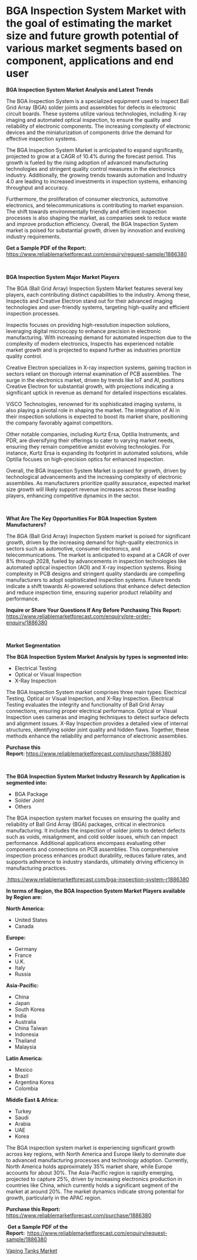 <p><h1>BGA Inspection System Market with the goal of estimating the market size and future growth potential of various market segments based on component, applications and end user</h1></p><p><strong>BGA Inspection System Market Analysis and Latest Trends</strong></p>
<p><p>The BGA Inspection System is a specialized equipment used to inspect Ball Grid Array (BGA) solder joints and assemblies for defects in electronic circuit boards. These systems utilize various technologies, including X-ray imaging and automated optical inspection, to ensure the quality and reliability of electronic components. The increasing complexity of electronic devices and the miniaturization of components drive the demand for effective inspection systems.</p><p>The BGA Inspection System Market is anticipated to expand significantly, projected to grow at a CAGR of 10.4% during the forecast period. This growth is fueled by the rising adoption of advanced manufacturing technologies and stringent quality control measures in the electronics industry. Additionally, the growing trends towards automation and Industry 4.0 are leading to increased investments in inspection systems, enhancing throughput and accuracy.</p><p>Furthermore, the proliferation of consumer electronics, automotive electronics, and telecommunications is contributing to market expansion. The shift towards environmentally friendly and efficient inspection processes is also shaping the market, as companies seek to reduce waste and improve production efficiency. Overall, the BGA Inspection System market is poised for substantial growth, driven by innovation and evolving industry requirements.</p></p>
<p><strong>Get a Sample PDF of the Report:&nbsp;</strong> <a href="https://www.reliablemarketforecast.com/enquiry/request-sample/1886380?utm_campaign=2745&utm_medium=2&utm_source=Github&utm_content=ia&utm_term=28022025&utm_id=bga-inspection-system">https://www.reliablemarketforecast.com/enquiry/request-sample/1886380</a></p>
<p>&nbsp;</p>
<p><strong>BGA Inspection System Major Market Players</strong></p>
<p><p>The BGA (Ball Grid Array) Inspection System Market features several key players, each contributing distinct capabilities to the industry. Among these, Inspectis and Creative Electron stand out for their advanced imaging technologies and user-friendly systems, targeting high-quality and efficient inspection processes.</p><p>Inspectis focuses on providing high-resolution inspection solutions, leveraging digital microscopy to enhance precision in electronic manufacturing. With increasing demand for automated inspection due to the complexity of modern electronics, Inspectis has experienced notable market growth and is projected to expand further as industries prioritize quality control.</p><p>Creative Electron specializes in X-ray inspection systems, gaining traction in sectors reliant on thorough internal examination of PCB assemblies. The surge in the electronics market, driven by trends like IoT and AI, positions Creative Electron for substantial growth, with projections indicating a significant uptick in revenue as demand for detailed inspections escalates.</p><p>ViSCO Technologies, renowned for its sophisticated imaging systems, is also playing a pivotal role in shaping the market. The integration of AI in their inspection solutions is expected to boost its market share, positioning the company favorably against competitors.</p><p>Other notable companies, including Kurtz Ersa, Optilia Instruments, and PDR, are diversifying their offerings to cater to varying market needs, ensuring they remain competitive amidst evolving technologies. For instance, Kurtz Ersa is expanding its footprint in automated solutions, while Optilia focuses on high-precision optics for enhanced inspection.</p><p>Overall, the BGA Inspection System Market is poised for growth, driven by technological advancements and the increasing complexity of electronic assemblies. As manufacturers prioritize quality assurance, expected market size growth will likely support revenue increases across these leading players, enhancing competitive dynamics in the sector.</p></p>
<p>&nbsp;</p>
<p><strong>What Are The Key Opportunities For BGA Inspection System Manufacturers?</strong></p>
<p><p>The BGA (Ball Grid Array) Inspection System market is poised for significant growth, driven by the increasing demand for high-quality electronics in sectors such as automotive, consumer electronics, and telecommunications. The market is anticipated to expand at a CAGR of over 8% through 2028, fueled by advancements in inspection technologies like automated optical inspection (AOI) and X-ray inspection systems. Rising complexity in PCB designs and stringent quality standards are compelling manufacturers to adopt sophisticated inspection systems. Future trends indicate a shift towards AI-powered solutions that enhance defect detection and reduce inspection time, ensuring superior product reliability and performance.</p></p>
<p><strong>Inquire or Share Your Questions If Any Before Purchasing This Report:</strong> <a href="https://www.reliablemarketforecast.com/enquiry/pre-order-enquiry/1886380?utm_campaign=2745&utm_medium=2&utm_source=Github&utm_content=ia&utm_term=28022025&utm_id=bga-inspection-system">https://www.reliablemarketforecast.com/enquiry/pre-order-enquiry/1886380</a></p>
<p>&nbsp;</p>
<p><strong>Market Segmentation</strong></p>
<p><strong>The BGA Inspection System Market Analysis by types is segmented into:</strong></p>
<p><ul><li>Electrical Testing</li><li>Optical or Visual Inspection</li><li>X-Ray Inspection</li></ul></p>
<p><p>The BGA Inspection System market comprises three main types: Electrical Testing, Optical or Visual Inspection, and X-Ray Inspection. Electrical Testing evaluates the integrity and functionality of Ball Grid Array connections, ensuring proper electrical performance. Optical or Visual Inspection uses cameras and imaging techniques to detect surface defects and alignment issues. X-Ray Inspection provides a detailed view of internal structures, identifying solder joint quality and hidden flaws. Together, these methods enhance the reliability and performance of electronic assemblies.</p></p>
<p><strong>Purchase this Report:&nbsp;</strong><a href="https://www.reliablemarketforecast.com/purchase/1886380?utm_campaign=2745&utm_medium=2&utm_source=Github&utm_content=ia&utm_term=28022025&utm_id=bga-inspection-system">https://www.reliablemarketforecast.com/purchase/1886380</a></p>
<p>&nbsp;</p>
<p><strong>The BGA Inspection System Market Industry Research by Application is segmented into:</strong></p>
<p><ul><li>BGA Package</li><li>Solder Joint</li><li>Others</li></ul></p>
<p><p>The BGA inspection system market focuses on ensuring the quality and reliability of Ball Grid Array (BGA) packages, critical in electronics manufacturing. It includes the inspection of solder joints to detect defects such as voids, misalignment, and cold solder issues, which can impact performance. Additional applications encompass evaluating other components and connections on PCB assemblies. This comprehensive inspection process enhances product durability, reduces failure rates, and supports adherence to industry standards, ultimately driving efficiency in manufacturing practices.</p></p>
<p><a href="https://www.reliablemarketforecast.com/bga-inspection-system-r1886380?utm_campaign=2745&utm_medium=2&utm_source=Github&utm_content=ia&utm_term=28022025&utm_id=bga-inspection-system">&nbsp;https://www.reliablemarketforecast.com/bga-inspection-system-r1886380</a></p>
<p><strong>In terms of Region, the BGA Inspection System Market Players available by Region are:</strong></p>
<p>
    <p> <strong> North America: </strong>
        <ul>
            <li>United States</li>
            <li>Canada</li>
        </ul>
        </p> 
    <p> <strong> Europe: </strong>
        <ul>
            <li>Germany</li>
            <li>France</li>
            <li>U.K.</li>
            <li>Italy</li>
            <li>Russia</li>
        </ul>
        </p> 
    <p> <strong> Asia-Pacific: </strong>
        <ul>
            <li>China</li>
            <li>Japan</li>
            <li>South Korea</li>
            <li>India</li>
            <li>Australia</li>
            <li>China Taiwan</li>
            <li>Indonesia</li>
            <li>Thailand</li>
            <li>Malaysia</li>
        </ul>
        </p> 
    <p> <strong> Latin America: </strong>
        <ul>
            <li>Mexico</li>
            <li>Brazil</li>
            <li>Argentina Korea</li>
            <li>Colombia</li>
        </ul>
        </p> 
    <p> <strong> Middle East & Africa: </strong>
        <ul>
            <li>Turkey</li>
            <li>Saudi</li>
            <li>Arabia</li>
            <li>UAE</li>
            <li>Korea</li>
        </ul>
    </p>
    </p>
<p><p>The BGA inspection system market is experiencing significant growth across key regions, with North America and Europe likely to dominate due to advanced manufacturing processes and technology adoption. Currently, North America holds approximately 35% market share, while Europe accounts for about 30%. The Asia-Pacific region is rapidly emerging, projected to capture 25%, driven by increasing electronics production in countries like China, which currently holds a significant segment of the market at around 20%. The market dynamics indicate strong potential for growth, particularly in the APAC region.</p></p>
<p><strong>Purchase this Report: </strong><a href="https://www.reliablemarketforecast.com/purchase/1886380?utm_campaign=2745&utm_medium=2&utm_source=Github&utm_content=ia&utm_term=28022025&utm_id=bga-inspection-system">https://www.reliablemarketforecast.com/purchase/1886380</a></p>
<p>&nbsp;<strong>Get a Sample PDF of the Report:&nbsp;&nbsp;</strong><a href="https://www.reliablemarketforecast.com/enquiry/request-sample/1886380?utm_campaign=2745&utm_medium=2&utm_source=Github&utm_content=ia&utm_term=28022025&utm_id=bga-inspection-system">https://www.reliablemarketforecast.com/enquiry/request-sample/1886380</a></p>
<p><strong></strong></p>
<p><p><a href="https://github.com/chungwimbu4/Market-Research-Report-List-1/blob/main/vaping-tanks-market.md?utm_campaign=2745&utm_medium=2&utm_source=Github&utm_content=ia&utm_term=28022025&utm_id=bga-inspection-system">Vaping Tanks Market</a></p></p>